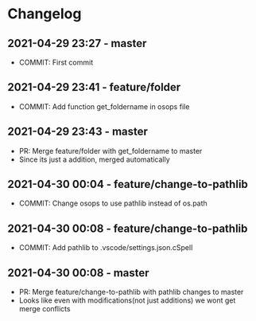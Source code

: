 # Changelog

## 2021-04-29 23:27 - master

- COMMIT: First commit

## 2021-04-29 23:41 - feature/folder

- COMMIT: Add function get_foldername in osops file

## 2021-04-29 23:43 - master

- PR: Merge feature/folder with get_foldername to master
- Since its just a addition, merged automatically

## 2021-04-30 00:04 - feature/change-to-pathlib

- COMMIT: Change osops to use pathlib instead of os.path

## 2021-04-30 00:08 - feature/change-to-pathlib

- COMMIT: Add pathlib to .vscode/settings.json.cSpell

## 2021-04-30 00:08 - master

- PR: Merge feature/change-to-pathlib with pathlib changes to master
- Looks like even with modifications(not just additions) we wont get merge conflicts
